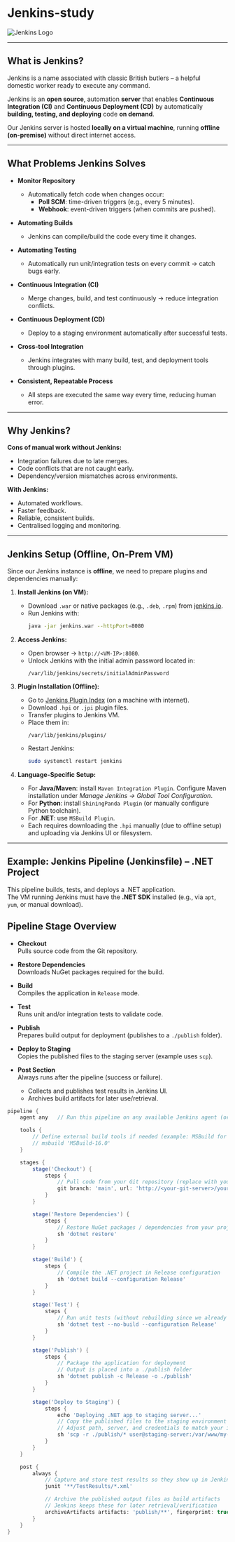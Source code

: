 # Jenkins-study



![Jenkins Logo](https://www.jenkins.io/images/logos/sydney/sydney.png)

---

## What is Jenkins?

Jenkins is a name associated with classic British butlers – a helpful domestic worker ready to execute any command.  

Jenkins is an **open source**, automation **server** that enables **Continuous Integration (CI)** and **Continuous Deployment (CD)** by automatically **building, testing, and deploying** code **on demand**.  

Our Jenkins server is hosted **locally on a virtual machine**, running **offline (on-premise)** without direct internet access.

---

## What Problems Jenkins Solves

- **Monitor Repository**  
  - Automatically fetch code when changes occur:
    - **Poll SCM**: time-driven triggers (e.g., every 5 minutes).  
    - **Webhook**: event-driven triggers (when commits are pushed).  

- **Automating Builds**  
  - Jenkins can compile/build the code every time it changes.

- **Automating Testing**  
  - Automatically run unit/integration tests on every commit → catch bugs early.

- **Continuous Integration (CI)**  
  - Merge changes, build, and test continuously → reduce integration conflicts.

- **Continuous Deployment (CD)**  
  - Deploy to a staging environment automatically after successful tests.

- **Cross-tool Integration**  
  - Jenkins integrates with many build, test, and deployment tools through plugins.

- **Consistent, Repeatable Process**  
  - All steps are executed the same way every time, reducing human error.

---

## Why Jenkins?

**Cons of manual work without Jenkins:**
- Integration failures due to late merges.  
- Code conflicts that are not caught early.  
- Dependency/version mismatches across environments.  

**With Jenkins:**
- Automated workflows.  
- Faster feedback.  
- Reliable, consistent builds.  
- Centralised logging and monitoring.  

---

## Jenkins Setup (Offline, On-Prem VM)

Since our Jenkins instance is **offline**, we need to prepare plugins and dependencies manually:

1. **Install Jenkins (on VM):**
   - Download `.war` or native packages (e.g., `.deb`, `.rpm`) from [jenkins.io](https://www.jenkins.io).
   - Run Jenkins with:
     ```bash
     java -jar jenkins.war --httpPort=8080
     ```

2. **Access Jenkins:**
   - Open browser → `http://<VM-IP>:8080`.
   - Unlock Jenkins with the initial admin password located in:
     ```
     /var/lib/jenkins/secrets/initialAdminPassword
     ```

3. **Plugin Installation (Offline):**
   - Go to [Jenkins Plugin Index](https://plugins.jenkins.io/) (on a machine with internet).
   - Download `.hpi` or `.jpi` plugin files.  
   - Transfer plugins to Jenkins VM.  
   - Place them in:
     ```
     /var/lib/jenkins/plugins/
     ```
   - Restart Jenkins:
     ```bash
     sudo systemctl restart jenkins
     ```

4. **Language-Specific Setup:**
   - For **Java/Maven**: install `Maven Integration Plugin`. Configure Maven installation under *Manage Jenkins → Global Tool Configuration*.  
   - For **Python**: install `ShiningPanda Plugin` (or manually configure Python toolchain).  
   - For **.NET**: use `MSBuild Plugin`.  
   - Each requires downloading the `.hpi` manually (due to offline setup) and uploading via Jenkins UI or filesystem.

---

## Example: Jenkins Pipeline (Jenkinsfile) – .NET Project

This pipeline builds, tests, and deploys a .NET application.  
The VM running Jenkins must have the **.NET SDK** installed (e.g., via `apt`, `yum`, or manual download).  


## Pipeline Stage Overview

- **Checkout**  
  Pulls source code from the Git repository.  

- **Restore Dependencies**  
  Downloads NuGet packages required for the build.  

- **Build**  
  Compiles the application in `Release` mode.  

- **Test**  
  Runs unit and/or integration tests to validate code.  

- **Publish**  
  Prepares build output for deployment (publishes to a `./publish` folder).  

- **Deploy to Staging**  
  Copies the published files to the staging server (example uses `scp`).  

- **Post Section**  
  Always runs after the pipeline (success or failure).  
  - Collects and publishes test results in Jenkins UI.  
  - Archives build artifacts for later use/retrieval.  

```groovy 
pipeline {
    agent any   // Run this pipeline on any available Jenkins agent (or the master node if no agents exist)

    tools {
        // Define external build tools if needed (example: MSBuild for .NET Framework projects)
        // msbuild 'MSBuild-16.0'
    }

    stages {
        stage('Checkout') {
            steps {
                // Pull code from your Git repository (replace with your on-prem Git server)
                git branch: 'main', url: 'http://<your-git-server>/your-dotnet-repo.git'
            }
        }

        stage('Restore Dependencies') {
            steps {
                // Restore NuGet packages / dependencies from your project configuration
                sh 'dotnet restore'
            }
        }

        stage('Build') {
            steps {
                // Compile the .NET project in Release configuration
                sh 'dotnet build --configuration Release'
            }
        }

        stage('Test') {
            steps {
                // Run unit tests (without rebuilding since we already did that in the Build stage)
                sh 'dotnet test --no-build --configuration Release'
            }
        }

        stage('Publish') {
            steps {
                // Package the application for deployment
                // Output is placed into a ./publish folder
                sh 'dotnet publish -c Release -o ./publish'
            }
        }

        stage('Deploy to Staging') {
            steps {
                echo 'Deploying .NET app to staging server...'
                // Copy the published files to the staging environment (via SCP in this example)
                // Adjust path, server, and credentials to match your infrastructure
                sh 'scp -r ./publish/* user@staging-server:/var/www/my-dotnet-app/'
            }
        }
    }

    post {
        always {
            // Capture and store test results so they show up in Jenkins UI
            junit '**/TestResults/*.xml'

            // Archive the published output files as build artifacts
            // Jenkins keeps these for later retrieval/verification
            archiveArtifacts artifacts: 'publish/**', fingerprint: true
        }
    }
}

